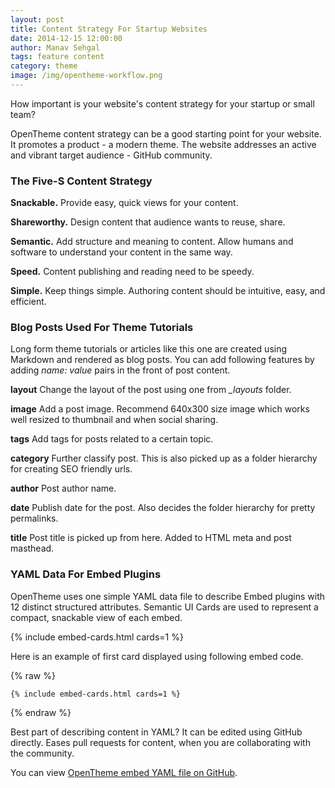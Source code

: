```yaml
---
layout: post                
title: Content Strategy For Startup Websites
date: 2014-12-15 12:00:00
author: Manav Sehgal
tags: feature content
category: theme
image: /img/opentheme-workflow.png
---
```


How important is your website's content strategy for your startup or small team?

OpenTheme content strategy can be a good starting point for your website. It promotes a product - a modern theme. The website addresses an active and vibrant target audience - GitHub community.

### The Five-S Content Strategy

**Snackable.** Provide easy, quick views for your content.

**Shareworthy.** Design content that audience wants to reuse, share.

**Semantic.** Add structure and meaning to content. Allow humans and software to understand your content in the same way.

**Speed.** Content publishing and reading need to be speedy.

**Simple.** Keep things simple. Authoring content should be intuitive, easy, and efficient.

### Blog Posts Used For Theme Tutorials

Long form theme tutorials or articles like this one are created using Markdown and rendered as blog posts. 
You can add following features by adding *name: value* pairs in the front of post content.

**layout** Change the layout of the post using one from *_layouts* folder.

**image** Add a post image. Recommend 640x300 size image which works well resized to thumbnail and when social sharing.

**tags** Add tags for posts related to a certain topic.

**category** Further classify post. This is also picked up as a folder hierarchy for creating SEO friendly urls.

**author** Post author name.

**date** Publish date for the post. Also decides the folder hierarchy for pretty permalinks.

**title** Post title is picked up from here. Added to HTML meta and post masthead.

### YAML Data For Embed Plugins

OpenTheme uses one simple YAML data file to describe Embed plugins with 12 distinct structured attributes.
Semantic UI Cards are used to represent a compact, snackable view of each embed.

{% include embed-cards.html cards=1 %}

Here is an example of first card displayed using following embed code.

{% raw %}
```
{% include embed-cards.html cards=1 %}
```
{% endraw %}

Best part of describing content in YAML? It can be edited using GitHub directly.
Eases pull requests for content, when you are collaborating with the community.

You can view [OpenTheme embed YAML file on GitHub](https://github.com/open-start/opentheme/blob/master/_data/embeds.yml).
